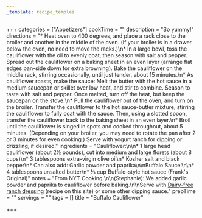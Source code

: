 ```yaml
---
_template: recipe_temples
---
```




+++
categories = ["Appetizers"]
cookTime = ""
description = "So yummy!"
directions = "* Heat oven to 400 degrees, and place a rack close to the broiler and another in the middle of the oven. (If your broiler is in a drawer below the oven, no need to move the racks.)\n* In a large bowl, toss the cauliflower with the oil to evenly coat, then season with salt and pepper. Spread out the cauliflower on a baking sheet in an even layer (arrange flat edges pan-side down for extra browning). Bake the cauliflower on the middle rack, stirring occasionally, until just tender, about 15 minutes.\n* As cauliflower roasts, make the sauce: Melt the butter with the hot sauce in a medium saucepan or skillet over low heat, and stir to combine. Season to taste with salt and pepper. Once melted, turn off the heat, but keep the saucepan on the stove.\n* Pull the cauliflower out of the oven, and turn on the broiler. Transfer the cauliflower to the hot sauce-butter mixture, stirring the cauliflower to fully coat with the sauce. Then, using a slotted spoon, transfer the cauliflower back to the baking sheet in an even layer.\n* Broil until the cauliflower is singed in spots and cooked throughout, about 5 minutes. (Depending on your broiler, you may need to rotate the pan after 2 or 3 minutes for even cooking.) Serve with yogurt ranch for dipping or drizzling, if desired."
ingredients = "Cauliflower:\n\n* 1 large head cauliflower (about 2½ pounds), cut into medium and large florets (about 8 cups)\n* 3 tablespoons extra-virgin olive oil\n* Kosher salt and black pepper\n* Can also add: Garlic powder and paprika\n\nBuffalo Sauce:\n\n* 4 tablespoons unsalted butter\n* ⅓ cup Buffalo-style hot sauce (Frank's Original)"
notes = "From NYT Cooking.\n\n(Stephanie): We added garlic powder and paprika to cauliflower before baking.\n\nServe with [Dairy-free ranch dressing](https://davidschober.github.io/recipes/ranch-dressing/ ) (recipe on this site) or some other dipping sauce."
prepTime = ""
servings = ""
tags = []
title = "Buffalo Cauliflower"

+++

